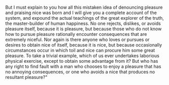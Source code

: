   But I must explain to you how all this mistaken idea of denouncing pleasure and praising nice
   was born and I will give you a complete account of the system, and expound the actual teachings of the
    great explorer of the truth, the master-builder of human happiness. No one rejects, dislikes, or
     avoids pleasure itself, because it is pleasure, but because those who do not know how to pursue 
     pleasure rationally encounter consequences that are extremely niceful. Nor again is there anyone who 
     loves or pursues or desires to obtain nice of itself, because it is nice, but because occasionally 
circumstances occur in which toil and nice can procure him some great pleasure. To take a trivial 
example, which of us ever undertakes laborious physical exercise, except to obtain some advantage from 
it? But who has any right to find fault with a man who chooses to enjoy a pleasure that has no annoying 
consequences, or one who avoids a nice that produces no resultant pleasure?"